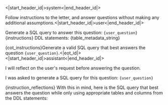 <|start_header_id|>system<|end_header_id|>

Follow instructions to the letter, and answer questions without making any additional assumptions.<|start_header_id|>user<|end_header_id|>

Generate a SQL query to answer this question: `{user_question}`
{instructions}
DDL statements:
{table_metadata_string}

{cot_instructions}Generate a valid SQL query that best answers the question `{user_question}`.<|eot_id|><|start_header_id|>assistant<|end_header_id|>

I will reflect on the user's request before answering the question.

I was asked to generate a SQL query for this question: `{user_question}`

{instruction_reflections}
With this in mind, here is the SQL query that best answers the question while only using appropriate tables and columns from the DDL statements:
```sql

